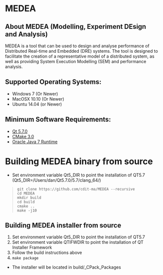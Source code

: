 # MEDEA
## About MEDEA (Modelling, Experiment DEsign and Analysis)
MEDEA is a tool that can be used to design and analyse performance of Distributed Real-time and Embedded (DRE) systems. The tool is designed to facilitate the creation of a representative model of a distributed system, as well as providing System Execution Modelling (SEM) and performance analysis.

## Supported Operating Systems:
* Windows 7 (Or Newer)
* MacOSX 10.10 (Or Newer)
* Ubuntu 14.04 (or Newer)

## Minimum Software Requirements:
* [Qt 5.7.0](https://www.qt.io/)
* [CMake 3.0](https://cmake.org/)
* [Oracle Java 7 Runtime](http://www.oracle.com/technetwork/java/javase/downloads/index.html)

# Building MEDEA binary from source
* Set environment variable Qt5_DIR to point the installation of QT5.7 (Qt5_DIR=/Users/dan/Qt5.7.0/5.7/clang_64/)
> ```
> git clone https://github.com/cdit-ma/MEDEA --recursive
> cd MEDEA
> mkdir build
> cd build
> cmake ..
> make -j10
> ```

## Building MEDEA installer from source
1. Set environment variable Qt5_DIR to point the installation of QT5.7
2. Set environment variable QTIFWDIR to point the installation of QT Installer Framework
3. Follow the build instructions above
4. `make package`
* The installer will be located in build/_CPack_Packages